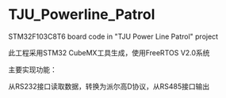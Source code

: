 # TJU_Powerline_Patrol
STM32F103C8T6 board code in "TJU Power Line Patrol" project

此工程采用STM32 CubeMX工具生成，使用FreeRTOS V2.0系统

主要实现功能：

从RS232接口读取数据，转换为派尔高D协议，从RS485接口输出
